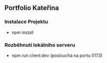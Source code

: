 ## Portfolio Kateřina

### Instalace Projektu
- npm install

### Rozběhnutí lokálního serveru
- npm run client:dev (poslouchá na portu 5173)